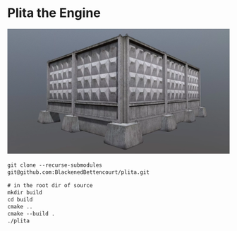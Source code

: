 # Plita the Engine
![img.png](img.png)
```shell
git clone --recurse-submodules git@github.com:BlackenedBettencourt/plita.git
```

```shell
# in the root dir of source
mkdir build
cd build
cmake ..
cmake --build .
./plita
```
